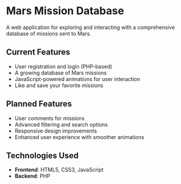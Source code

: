 # Mars Mission Database

A web application for exploring and interacting with a comprehensive database of missions sent to Mars.

## Current Features
- User registration and login (PHP-based)
- A growing database of Mars missions
- JavaScript-powered animations for user interaction
- Like and save your favorite missions

## Planned Features
- User comments for missions
- Advanced filtering and search options
- Responsive design improvements
- Enhanced user experience with smoother animations

## Technologies Used
- **Frontend**: HTML5, CSS3, JavaScript
- **Backend**: PHP
